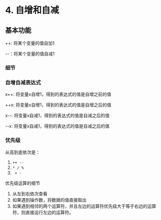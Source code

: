 # 4. 自增和自减



## 基本功能

++: 将某个变量的值自加1

--：将某个变量的值自减1



### 细节

### 自增自减表达式

x++: 将变量x自增1，得到的表达式的值是自增之前的值

++x: 将变量x自增1，得到的表达式的值是自增之后的值

x--: 将变量x自减1，得到的表达式的值是自减之后的值

--x: 将变量x自减1，得到的表达式的值是自减之后的值

### 优先级

从高到底依次是：

1. ```++ --```
2. ```* / %```
3. ``` + -```

优先级运算的细节

1. 从左到右依次查看
2. 如果遇到操作数，将数据的值直接取出
3. 如果遇到相邻的两个运算符，并且左边的运算符优先级大于等于右边的运算符，则直接运行左边的运算符。

